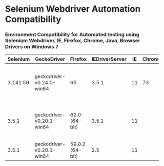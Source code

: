 # Selenium Webdriver Automation Compatibility
### Environment Compatibility for Automated testing using Selenium Webdriver, IE, Firefox, Chrome, Java, Browser Drivers on Windows 7 ###

| Selenium | GeckoDriver | Firefox | IEDriverServer | IE | ChromeDriver | Chrome | Comments |
| --- | --- | --- | --- | --- | --- | --- | --- |
| 3.141.59 | geckodriver-v0.24.0-win64	| 65	| 3.5.1 |	11	| 73 | 73 | Compatible but some webdriver command dont work in IE11 |
| 3.5.1 |	geckodriver-v0.20.1-win64 |	62.0 (64-bit) |	3.5.1 |	11 |  |  |	Compatible but some webdriver command dont work in IE11 |
|	3.5.1	|	geckodriver-v0.20.1-win64	|	59.0.2 (64-bit)	|	2.5	|	11 |  |  |	Compatible |	


